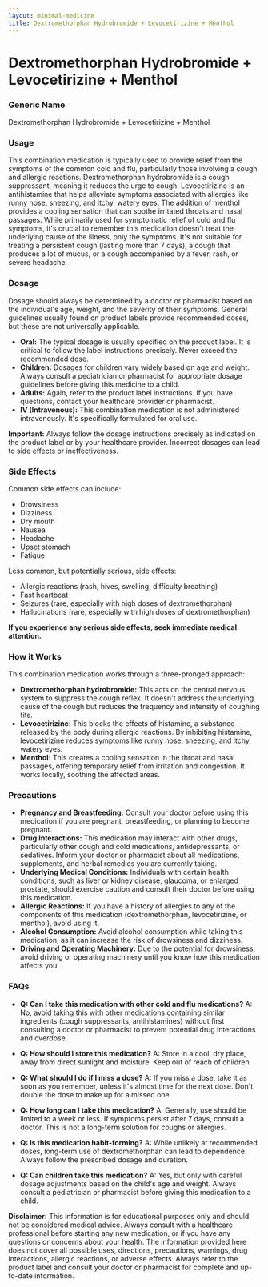 ```yaml
---
layout: minimal-medicine
title: Dextromethorphan Hydrobromide + Levocetirizine + Menthol
---
```


# Dextromethorphan Hydrobromide + Levocetirizine + Menthol
### Generic Name
Dextromethorphan Hydrobromide + Levocetirizine + Menthol

### Usage

This combination medication is typically used to provide relief from the symptoms of the common cold and flu, particularly those involving a cough and allergic reactions.  Dextromethorphan hydrobromide is a cough suppressant, meaning it reduces the urge to cough. Levocetirizine is an antihistamine that helps alleviate symptoms associated with allergies like runny nose, sneezing, and itchy, watery eyes.  The addition of menthol provides a cooling sensation that can soothe irritated throats and nasal passages.  While primarily used for symptomatic relief of cold and flu symptoms, it's crucial to remember this medication doesn't treat the underlying cause of the illness, only the symptoms.  It's not suitable for treating a persistent cough (lasting more than 7 days), a cough that produces a lot of mucus, or a cough accompanied by a fever, rash, or severe headache.

### Dosage

Dosage should always be determined by a doctor or pharmacist based on the individual's age, weight, and the severity of their symptoms.  General guidelines usually found on product labels provide recommended doses, but these are not universally applicable.  

* **Oral:** The typical dosage is usually specified on the product label.  It is critical to follow the label instructions precisely.  Never exceed the recommended dose.
* **Children:** Dosages for children vary widely based on age and weight.  Always consult a pediatrician or pharmacist for appropriate dosage guidelines before giving this medicine to a child.
* **Adults:**  Again, refer to the product label instructions. If you have questions, contact your healthcare provider or pharmacist.
* **IV (Intravenous):** This combination medication is not administered intravenously. It's specifically formulated for oral use.

**Important:**  Always follow the dosage instructions precisely as indicated on the product label or by your healthcare provider.  Incorrect dosages can lead to side effects or ineffectiveness.


### Side Effects

Common side effects can include:

* Drowsiness
* Dizziness
* Dry mouth
* Nausea
* Headache
* Upset stomach
* Fatigue

Less common, but potentially serious, side effects:

* Allergic reactions (rash, hives, swelling, difficulty breathing)
* Fast heartbeat
* Seizures (rare, especially with high doses of dextromethorphan)
* Hallucinations (rare, especially with high doses of dextromethorphan)

**If you experience any serious side effects, seek immediate medical attention.**


### How it Works

This combination medication works through a three-pronged approach:

* **Dextromethorphan hydrobromide:** This acts on the central nervous system to suppress the cough reflex. It doesn't address the underlying cause of the cough but reduces the frequency and intensity of coughing fits.
* **Levocetirizine:** This blocks the effects of histamine, a substance released by the body during allergic reactions. By inhibiting histamine, levocetirizine reduces symptoms like runny nose, sneezing, and itchy, watery eyes.
* **Menthol:** This creates a cooling sensation in the throat and nasal passages, offering temporary relief from irritation and congestion. It works locally, soothing the affected areas.


### Precautions

* **Pregnancy and Breastfeeding:**  Consult your doctor before using this medication if you are pregnant, breastfeeding, or planning to become pregnant.
* **Drug Interactions:**  This medication may interact with other drugs, particularly other cough and cold medications, antidepressants, or sedatives.  Inform your doctor or pharmacist about all medications, supplements, and herbal remedies you are currently taking.
* **Underlying Medical Conditions:**  Individuals with certain health conditions, such as liver or kidney disease, glaucoma, or enlarged prostate, should exercise caution and consult their doctor before using this medication.
* **Allergic Reactions:**  If you have a history of allergies to any of the components of this medication (dextromethorphan, levocetirizine, or menthol), avoid using it.
* **Alcohol Consumption:**  Avoid alcohol consumption while taking this medication, as it can increase the risk of drowsiness and dizziness.
* **Driving and Operating Machinery:**  Due to the potential for drowsiness, avoid driving or operating machinery until you know how this medication affects you.



### FAQs

* **Q: Can I take this medication with other cold and flu medications?** A: No, avoid taking this with other medications containing similar ingredients (cough suppressants, antihistamines) without first consulting a doctor or pharmacist to prevent potential drug interactions and overdose.

* **Q: How should I store this medication?** A: Store in a cool, dry place, away from direct sunlight and moisture. Keep out of reach of children.

* **Q: What should I do if I miss a dose?** A: If you miss a dose, take it as soon as you remember, unless it's almost time for the next dose.  Don't double the dose to make up for a missed one.

* **Q: How long can I take this medication?** A:  Generally, use should be limited to a week or less. If symptoms persist after 7 days, consult a doctor.  This is not a long-term solution for coughs or allergies.

* **Q: Is this medication habit-forming?** A: While unlikely at recommended doses, long-term use of dextromethorphan can lead to dependence.  Always follow the prescribed dosage and duration.

* **Q: Can children take this medication?** A:  Yes, but only with careful dosage adjustments based on the child's age and weight. Always consult a pediatrician or pharmacist before giving this medication to a child.


**Disclaimer:** This information is for educational purposes only and should not be considered medical advice. Always consult with a healthcare professional before starting any new medication, or if you have any questions or concerns about your health.  The information provided here does not cover all possible uses, directions, precautions, warnings, drug interactions, allergic reactions, or adverse effects.  Always refer to the product label and consult your doctor or pharmacist for complete and up-to-date information.
